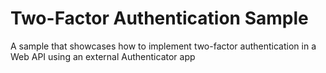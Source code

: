 # Two-Factor Authentication Sample

A sample that showcases how to implement two-factor authentication in a Web API using an external Authenticator app
